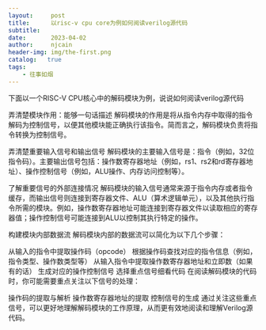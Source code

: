 ```yaml
---
layout:     post
title:      以risc-v cpu core为例如何阅读verilog源代码
subtitle:   
date:       2023-04-02
author:     njcain
header-img: img/the-first.png
catalog:   true
tags:
    - 往事如烟
---
```

下面以一个RISC-V CPU核心中的解码模块为例，说说如何阅读verilog源代码

弄清楚模块作用：能够一句话描述
解码模块的作用是将从指令内存中取得的指令解码为控制信号，以便其他模块能正确执行该指令。简而言之，解码模块负责将指令转换为控制信号。

弄清楚重要输入信号和输出信号
解码模块的主要输入信号是：指令（例如，32位指令码）。主要输出信号包括：操作数寄存器地址（例如，rs1、rs2和rd寄存器地址）、操作控制信号（例如，ALU操作、内存访问控制等）。

了解重要信号的外部连接情况
解码模块的输入信号通常来源于指令内存或者指令缓存，而输出信号则连接到寄存器文件、ALU（算术逻辑单元），以及其他执行指令所需的模块。例如，操作数寄存器地址可能连接到寄存器文件以读取相应的寄存器值；操作控制信号可能连接到ALU以控制其执行特定的操作。

构建模块内部数据流
解码模块内部的数据流可以简化为以下几个步骤：

从输入的指令中提取操作码（opcode）
根据操作码查找对应的指令信息（例如，指令类型、操作数类型等）
从输入指令中提取操作数寄存器地址和立即数（如果有的话）
生成对应的操作控制信号
选择重点信号细看代码
在阅读解码模块的代码时，你可能需要重点关注以下信号的处理：

操作码的提取与解析
操作数寄存器地址的提取
控制信号的生成
通过关注这些重点信号，可以更好地理解解码模块的工作原理，从而更有效地阅读和理解Verilog源代码。
